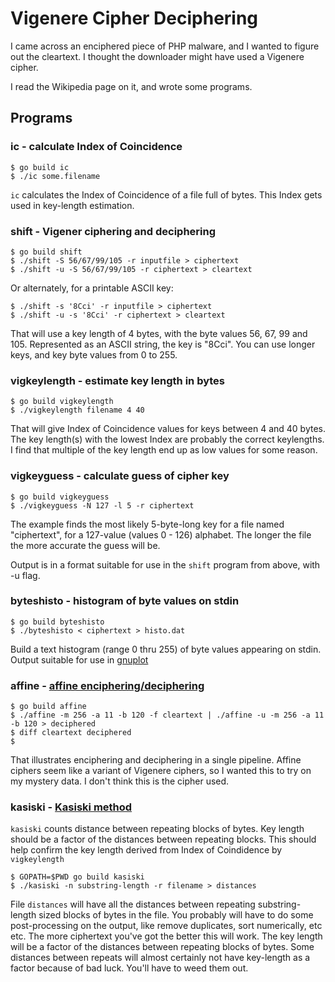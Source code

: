 # Vigenere Cipher Deciphering

I came across an enciphered piece of PHP malware, and I
wanted to figure out the cleartext. I thought the downloader
might have used a Vigenere cipher.

I read the Wikipedia page on it, and wrote some programs.

## Programs

### ic - calculate Index of Coincidence

	$ go build ic
	$ ./ic some.filename

`ic` calculates the Index of Coincidence of a file full of bytes.
This Index gets used in key-length estimation.

### shift - Vigener ciphering and deciphering

	$ go build shift
	$ ./shift -S 56/67/99/105 -r inputfile > ciphertext
    $ ./shift -u -S 56/67/99/105 -r ciphertext > cleartext

Or alternately, for a printable ASCII key:

	$ ./shift -s '8Cci' -r inputfile > ciphertext
    $ ./shift -u -s '8Cci' -r ciphertext > cleartext


That will use a key length of 4 bytes, with the byte values 56, 67, 99 and 105.
Represented as an ASCII string, the key is "8Cci". You can use longer keys, and
key byte values from 0 to 255.

### vigkeylength - estimate key length in bytes

    $ go build vigkeylength
    $ ./vigkeylength filename 4 40

That will give Index of Coincidence values for keys between 4 and 40 bytes.
The key length(s) with the lowest Index are probably the correct keylengths.
I find that multiple of the key length end up as low values for some reason.

### vigkeyguess - calculate guess of cipher key

    $ go build vigkeyguess
    $ ./vigkeyguess -N 127 -l 5 -r ciphertext

The example finds the most likely 5-byte-long key for a file named "ciphertext",
for a 127-value (values 0 - 126) alphabet.
The longer the file the more accurate the guess will be.

Output is in a format suitable for use in the `shift` program from above, with -u flag.

### byteshisto - histogram of byte values on stdin

    $ go build byteshisto
    $ ./byteshisto < ciphertext > histo.dat

Build a text histogram (range 0 thru 255) of byte values
appearing on stdin. Output suitable for use in [gnuplot](http://gnuplot.info/)

### affine - [affine enciphering/deciphering](https://en.wikipedia.org/wiki/Affine_cipher)

    $ go build affine
    $ ./affine -m 256 -a 11 -b 120 -f cleartext | ./affine -u -m 256 -a 11 -b 120 > deciphered
	$ diff cleartext deciphered
	$

That illustrates enciphering and deciphering in a single pipeline.
Affine ciphers seem like a variant of Vigenere ciphers, so I wanted this to try on my
mystery data. I don't think this is the cipher used.

### kasiski - [Kasiski method](https://en.wikipedia.org/wiki/Kasiski_examination)

`kasiski` counts distance between repeating blocks of bytes. Key length should be
a factor of the distances between repeating blocks. This should help confirm the
key length derived from Index of Coindidence by `vigkeylength`

    $ GOPATH=$PWD go build kasiski
	$ ./kasiski -n substring-length -r filename > distances

File `distances` will have all the distances between repeating substring-length sized
blocks of bytes in the file. You probably will have to do some post-processing
on the output, like remove duplicates, sort numerically, etc etc. The more ciphertext
you've got the better this will work. The key length will be a factor of the distances
between repeating blocks of bytes. Some distances between repeats will almost certainly
not have key-length as a factor because of bad luck. You'll have to weed them out.
